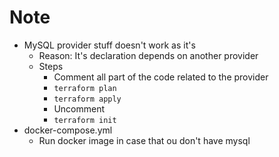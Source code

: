 # Note
* MySQL provider stuff doesn't work as it's  
  * Reason: It's declaration depends on another provider
  * Steps
    * Comment all part of the code related to the provider
    * `terraform plan` 
    * `terraform apply`
    * Uncomment
    * `terraform init`
* docker-compose.yml
  * Run docker image in case that ou don't have mysql